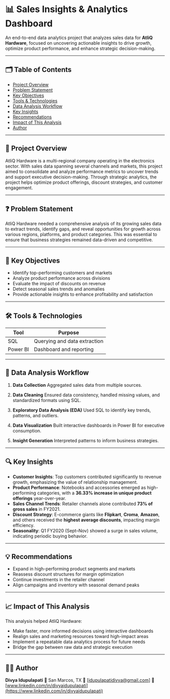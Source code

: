 # 📊 Sales Insights & Analytics Dashboard

An end-to-end data analytics project that analyzes sales data for **AtliQ Hardware**, focused on uncovering actionable insights to drive growth, optimize product performance, and enhance strategic decision-making.

---

## 🗂️ Table of Contents

* [Project Overview](#project-overview)
* [Problem Statement](#problem-statement)
* [Key Objectives](#key-objectives)
* [Tools & Technologies](#tools--technologies)
* [Data Analysis Workflow](#data-analysis-workflow)
* [Key Insights](#key-insights)
* [Recommendations](#recommendations)
* [Impact of This Analysis](#impact-of-this-analysis)
* [Author](#author)

---

## 📌 Project Overview

AtliQ Hardware is a multi-regional company operating in the electronics sector. With sales data spanning several channels and markets, this project aimed to consolidate and analyze performance metrics to uncover trends and support executive decision-making. Through strategic analytics, the project helps optimize product offerings, discount strategies, and customer engagement.

---

## ❓ Problem Statement

AtliQ Hardware needed a comprehensive analysis of its growing sales data to extract trends, identify gaps, and reveal opportunities for growth across various regions, platforms, and product categories. This was essential to ensure that business strategies remained data-driven and competitive.

---

## 🎯 Key Objectives

* Identify top-performing customers and markets
* Analyze product performance across divisions
* Evaluate the impact of discounts on revenue
* Detect seasonal sales trends and anomalies
* Provide actionable insights to enhance profitability and satisfaction

---

## 🛠️ Tools & Technologies

| Tool     | Purpose                      |
| -------- | ---------------------------- |
| SQL      | Querying and data extraction |
| Power BI | Dashboard and reporting      |

---

## 🔄 Data Analysis Workflow

1. **Data Collection**
   Aggregated sales data from multiple sources.

2. **Data Cleaning**
   Ensured data consistency, handled missing values, and standardized formats using SQL.

3. **Exploratory Data Analysis (EDA)**
   Used SQL to identify key trends, patterns, and outliers.

4. **Data Visualization**
   Built interactive dashboards in Power BI for executive consumption.

5. **Insight Generation**
   Interpreted patterns to inform business strategies.

---

## 🔍 Key Insights

* **Customer Insights**: Top customers contributed significantly to revenue growth, emphasizing the value of relationship management.
* **Product Performance**: Notebooks and accessories emerged as high-performing categories, with a **36.33% increase in unique product offerings** year-over-year.
* **Sales Channel Trends**: Retailer channels alone contributed **73% of gross sales** in FY2021.
* **Discount Strategy**: E-commerce giants like **Flipkart**, **Croma**, **Amazon**, and others received the **highest average discounts**, impacting margin efficiency.
* **Seasonality**: Q1 FY2020 (Sept–Nov) showed a surge in sales volume, indicating periodic buying behavior.

---

## 💡 Recommendations

* Expand in high-performing product segments and markets
* Reassess discount structures for margin optimization
* Continue investments in the retailer channel
* Align campaigns and inventory with seasonal demand peaks

---

## 📈 Impact of This Analysis

This analysis helped AtliQ Hardware:

* Make faster, more informed decisions using interactive dashboards
* Realign sales and marketing resources toward high-impact areas
* Implement a repeatable data analytics process for future needs
* Bridge the gap between raw data and strategic execution

---

## 👩‍💻 Author

**Divya Idupulapati**
📍 San Marcos, TX
📧 [[idupulapatidivya@gmail.com](mailto:idupulapatidivya@gmail.com)]
🔗 [www.linkedin.com/in/divyaidupulapati](https://www.linkedin.com/in/divyaidupulapati)
